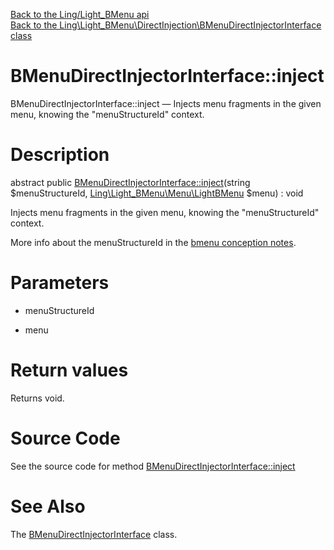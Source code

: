 [Back to the Ling/Light_BMenu api](https://github.com/lingtalfi/Light_BMenu/blob/master/doc/api/Ling/Light_BMenu.md)<br>
[Back to the Ling\Light_BMenu\DirectInjection\BMenuDirectInjectorInterface class](https://github.com/lingtalfi/Light_BMenu/blob/master/doc/api/Ling/Light_BMenu/DirectInjection/BMenuDirectInjectorInterface.md)


BMenuDirectInjectorInterface::inject
================



BMenuDirectInjectorInterface::inject — Injects menu fragments in the given menu, knowing the "menuStructureId" context.




Description
================


abstract public [BMenuDirectInjectorInterface::inject](https://github.com/lingtalfi/Light_BMenu/blob/master/doc/api/Ling/Light_BMenu/DirectInjection/BMenuDirectInjectorInterface/inject.md)(string $menuStructureId, [Ling\Light_BMenu\Menu\LightBMenu](https://github.com/lingtalfi/Light_BMenu/blob/master/doc/api/Ling/Light_BMenu/Menu/LightBMenu.md) $menu) : void




Injects menu fragments in the given menu, knowing the "menuStructureId" context.

More info about the menuStructureId in the [bmenu conception notes](https://github.com/lingtalfi/Light_BMenu/blob/master/doc/pages/conception-notes.md).




Parameters
================


- menuStructureId

    

- menu

    


Return values
================

Returns void.








Source Code
===========
See the source code for method [BMenuDirectInjectorInterface::inject](https://github.com/lingtalfi/Light_BMenu/blob/master/DirectInjection/BMenuDirectInjectorInterface.php#L24-L24)


See Also
================

The [BMenuDirectInjectorInterface](https://github.com/lingtalfi/Light_BMenu/blob/master/doc/api/Ling/Light_BMenu/DirectInjection/BMenuDirectInjectorInterface.md) class.



